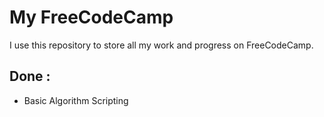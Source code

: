 # My FreeCodeCamp

I use this repository to store all my work and progress on FreeCodeCamp.

## Done :

* Basic Algorithm Scripting
